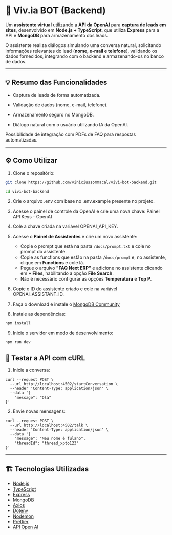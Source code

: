 # 🤖 Viv.ia BOT (Backend)

Um **assistente virtual** utilizando a **API da OpenAI** para **captura de leads em sites**, desenvolvido em **Node.js + TypeScript**, que utiliza **Express** para a API e **MongoDB** para armazenamento dos leads.

O assistente realiza diálogos simulando uma conversa natural, solicitando informações relevantes do lead (**nome, e-mail e telefone**), validando os dados fornecidos, integrando com o backend e armazenando-os no banco de dados.

---

## 💡 Resumo das Funcionalidades

- Captura de leads de forma automatizada.

- Validação de dados (nome, e-mail, telefone).

- Armazenamento seguro no MongoDB.

- Diálogo natural com o usuário utilizando IA da OpenAI.

Possibilidade de integração com PDFs de FAQ para respostas automatizadas.

---

## ⚙️ Como Utilizar

1. Clone o repositório:

```bash
git clone https://github.com/viniciussommacal/vivi-bot-backend.git
```

```bash
cd vivi-bot-backend
```

2. Crie o arquivo .env com base no .env.example presente no projeto.

3. Acesse o painel de controle da OpenAI e crie uma nova chave: Painel API Keys - OpenAI

4. Cole a chave criada na variável OPENAI_API_KEY.

5. Acesse o **Painel de Assistentes** e crie um novo assistente:
   - Copie o prompt que está na pasta `/docs/prompt.txt` e cole no prompt do assistente.
   - Copie as functions que estão na pasta `/docs/prompt` e, no assistente, clique em **Functions** e cole lá.
   - Pegue o arquivo **"FAQ Next ERP"** e adicione no assistente clicando em **+ Files**, habilitando a opção **File Search**.
   - Não é necessário configurar as opções **Temperatura** e **Top P**.

6. Copie o ID do assistente criado e cole na variável OPENAI_ASSISTANT_ID.

7. Faça o download e instale o [MongoDB Community](https://www.mongodb.com/try/download/community)

8. Instale as dependências:

```
npm install
```

9. Inicie o servidor em modo de desenvolvimento:

```
npm run dev
```

## 🧪 Testar a API com cURL

1. Inicie a conversa:

```
curl --request POST \
  --url http://localhost:4502/startConversation \
  --header 'Content-Type: application/json' \
  --data '{
	"message": "Olá"
}'
```

2. Envie novas mensagens:

```
curl --request POST \
  --url http://localhost:4502/talk \
  --header 'Content-Type: application/json' \
  --data '{
	"message": "Meu nome é fulano",
	"threadId": "thread_xpto123"
}'
```

---

## 🏗️ Tecnologias Utilizadas

- [Node.js](https://nodejs.org/)
- [TypeScript](https://www.typescriptlang.org/)
- [Express](https://expressjs.com/)
- [MongoDB](https://www.mongodb.com/)
- [Axios](https://axios-http.com/)
- [Dotenv](https://github.com/motdotla/dotenv)
- [Nodemon](https://nodemon.io/)
- [Prettier](https://prettier.io/)
- [API Open AI](https://platform.openai.com/docs/overview)
